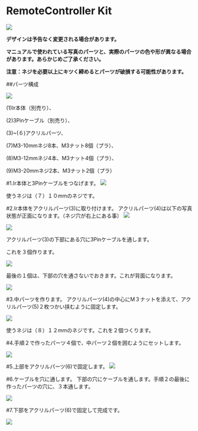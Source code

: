 # RemoteController Kit

![](http://staging.fabo.io/img/catalog/1504.png)

**デザインは予告なく変更される場合があります。**

**マニュアルで使われている写真のパーツと、実際のパーツの色や形が異なる場合があります。あらかじめご了承ください。**

**注意：ネジを必要以上にキツく締めるとパーツが破損する可能性があります。**

##パーツ構成

![](/img/kit/manual/ir01.jpg)

(1)Ir本体（別売り）、

(2)3Pinケーブル（別売り）、

(3)~(６)アクリルパーツ、

(7)M3-10mmネジ8本、M3ナット8個（プラ）、

(8)M3-12mmネジ4本、M3ナット4個（プラ）、

(9)M3-20mmネジ2本、M3ナット2個（プラ）


#1.Ir本体と3Pinケーブルをつなげます。
![](/img/kit/manual/ir02.jpg)

使うネジは（７）１０mmのネジです。

#2.Ir本体をアクリルパーツ(3)に取り付けます。
アクリルパーツ(4)は以下の写真状態が正面になります。（ネジ穴が右上にある事）
![](/img/kit/manual/ir03.jpg)

![](/img/kit/manual/ir04.jpg)

アクリルパーツ(3)の下部にある穴に3Pinケーブルを通します。

これを３個作ります。

![](/img/kit/manual/ir05.jpg)

最後の１個は、下部の穴を通さないでおきます。これが背面になります。

![](/img/kit/manual/ir06.jpg)

#3.中パーツを作ります。
アクリルパーツ(4)の中心にM３ナットを添えて、アクリルパーツ(5)２枚つかい挟むように固定します。

![](/img/kit/manual/ir06a.jpg)

使うネジは（８）１２mmのネジです。これを２個つくります。

#4.手順２で作ったパーツ４個で、中パーツ２個を囲むようにセットします。

![](/img/kit/manual/ir07.jpg)

#5.上部をアクリルパーツ(6)で固定します。
![](/img/kit/manual/ir08.jpg)

#6.ケーブルを穴に通します。
下部の穴にケーブルを通します。手順２の最後に作ったパーツの穴に、３本通します。

![](/img/kit/manual/ir09.jpg)

#7.下部をアクリルパーツ(6)で固定して完成です。

![](/img/kit/manual/ir10.jpg)